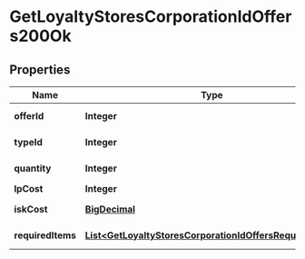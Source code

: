 
# GetLoyaltyStoresCorporationIdOffers200Ok

## Properties
Name | Type | Description | Notes
------------ | ------------- | ------------- | -------------
**offerId** | **Integer** | offer_id integer | 
**typeId** | **Integer** | type_id integer | 
**quantity** | **Integer** | quantity integer | 
**lpCost** | **Integer** | lp_cost integer | 
**iskCost** | [**BigDecimal**](BigDecimal.md) | isk_cost number | 
**requiredItems** | [**List&lt;GetLoyaltyStoresCorporationIdOffersRequiredItem&gt;**](GetLoyaltyStoresCorporationIdOffersRequiredItem.md) | required_items array | 



